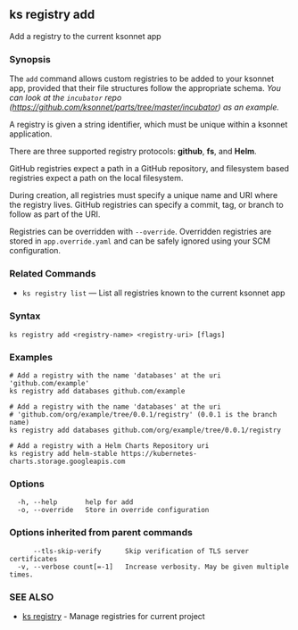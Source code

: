 ## ks registry add

Add a registry to the current ksonnet app

### Synopsis


The `add` command allows custom registries to be added to your ksonnet app,
provided that their file structures follow the appropriate schema. *You can look
at the `incubator` repo (https://github.com/ksonnet/parts/tree/master/incubator)
as an example.*

A registry is given a string identifier, which must be unique within a ksonnet application.

There are three supported registry protocols: **github**, **fs**, and **Helm**.

GitHub registries expect a path in a GitHub repository, and filesystem based
registries expect a path on the local filesystem.

During creation, all registries must specify a unique name and URI where the
registry lives. GitHub registries can specify a commit, tag, or branch to follow as part of the URI.

Registries can be overridden with `--override`.  Overridden registries
are stored in `app.override.yaml` and can be safely ignored using your
SCM configuration.

### Related Commands

* `ks registry list` — List all registries known to the current ksonnet app

### Syntax


```
ks registry add <registry-name> <registry-uri> [flags]
```

### Examples

```
# Add a registry with the name 'databases' at the uri 'github.com/example'
ks registry add databases github.com/example

# Add a registry with the name 'databases' at the uri
# 'github.com/org/example/tree/0.0.1/registry' (0.0.1 is the branch name)
ks registry add databases github.com/org/example/tree/0.0.1/registry

# Add a registry with a Helm Charts Repository uri
ks registry add helm-stable https://kubernetes-charts.storage.googleapis.com
```

### Options

```
  -h, --help       help for add
  -o, --override   Store in override configuration
```

### Options inherited from parent commands

```
      --tls-skip-verify      Skip verification of TLS server certificates
  -v, --verbose count[=-1]   Increase verbosity. May be given multiple times.
```

### SEE ALSO

* [ks registry](ks_registry.md)	 - Manage registries for current project


